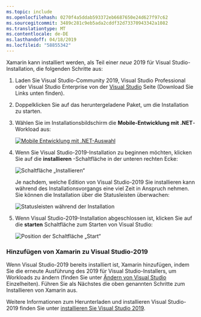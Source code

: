 ```yaml
---
ms.topic: include
ms.openlocfilehash: 0270f4a5ddab593372eb6687650e24d627f97c62
ms.sourcegitcommit: 3489c281c9eb5ada2cddf32d73370943342a1082
ms.translationtype: MT
ms.contentlocale: de-DE
ms.lasthandoff: 04/18/2019
ms.locfileid: "58855342"
---
```

Xamarin kann installiert werden, als Teil einer _neue_ 2019 für Visual Studio-Installation, die folgenden Schritte aus:

1. Laden Sie Visual Studio-Community 2019, Visual Studio Professional oder Visual Studio Enterprise von der [Visual Studio](https://visualstudio.microsoft.com/vs/) Seite (Download Sie Links unten finden).

2. Doppelklicken Sie auf das heruntergeladene Paket, um die Installation zu starten.

3. Wählen Sie im Installationsbildschirm die **Mobile-Entwicklung mit .NET**-Workload aus:

    [![Mobile Entwicklung mit .NET-Auswahl](~/get-started/installation/windows-images/vs2019-mobile-dev-workload-sml.png)](~/get-started/installation/windows-images/vs2019-mobile-dev-workload.png#lightbox)

4. Wenn Sie Visual Studio-2019-Installation zu beginnen möchten, klicken Sie auf die **installieren** -Schaltfläche in der unteren rechten Ecke:

    ![Schaltfläche „Installieren“](~/get-started/installation/windows-images/vs2019-click-install.png)

   Je nachdem, welche Edition von Visual Studio-2019 Sie installieren kann während des Installationsvorgangs eine viel Zeit in Anspruch nehmen. Sie können die Installation über die Statusleisten überwachen:

    ![Statusleisten während der Installation](~/get-started/installation/windows-images/vs2019-progress-bars.png)

5. Wenn Visual Studio-2019-Installation abgeschlossen ist, klicken Sie auf die **starten** Schaltfläche zum Starten von Visual Studio:

    ![Position der Schaltfläche „Start“](~/get-started/installation/windows-images/vs2019-launch.png)

<a name="vs2019" />

### <a name="adding-xamarin-to-visual-studio-2019"></a>Hinzufügen von Xamarin zu Visual Studio-2019

Wenn Visual Studio-2019 bereits installiert ist, Xamarin hinzufügen, indem Sie die erneute Ausführung des 2019 für Visual Studio-Installers, um Workloads zu ändern (finden Sie unter [Ändern von Visual Studio](https://docs.microsoft.com/visualstudio/install/modify-visual-studio) Einzelheiten). Führen Sie als Nächstes die oben genannten Schritte zum Installieren von Xamarin aus.

Weitere Informationen zum Herunterladen und installieren Visual Studio-2019 finden Sie unter [installieren Sie Visual Studio 2019](https://docs.microsoft.com/visualstudio/install/install-visual-studio).
